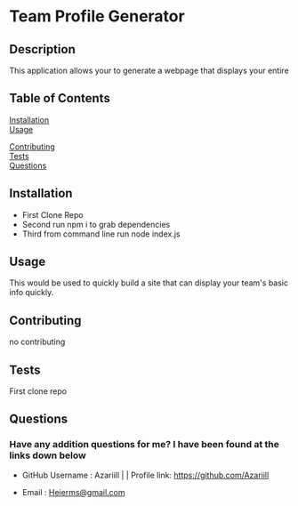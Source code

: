 # Team Profile Generator 

  ## Description
  This application allows your to generate a webpage that displays your entire 

  ## Table of Contents
  [Installation](#installation)<br>
  [Usage](#usage)<br>
  
  [Contributing](#contributing)<br>
  [Tests](#tests)<br>
  [Questions](#questions)<br>

  ## Installation
  
     * First Clone Repo<br>* Second run npm i to grab dependencies<br>* Third from command line run node index.js<br>
  

  ## Usage
  This would be used to quickly build a site that can display your team's basic info quickly.
  
  
  ## Contributing
  no contributing
  ## Tests
  First clone repo 
  ## Questions
  ### Have any addition questions for me? I have been found at the links down below<br>
  - GitHub Username : Azariill | | Profile link: https://github.com/Azariill<br>
  - Email : Heierms@gmail.com
